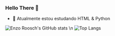 ### Hello There 👋

- 🌱 Atualmente estou estudando HTML & Python
  
![Enzo Roosch's GitHub stats](https://github-readme-stats.vercel.app/api?username=enzorooschqueiroz&show_icons=true&theme=dark)
\n
![Top Langs](https://github-readme-stats.vercel.app/api/top-langs/?username=enzorooschqueiroz&hide_progress=true)
